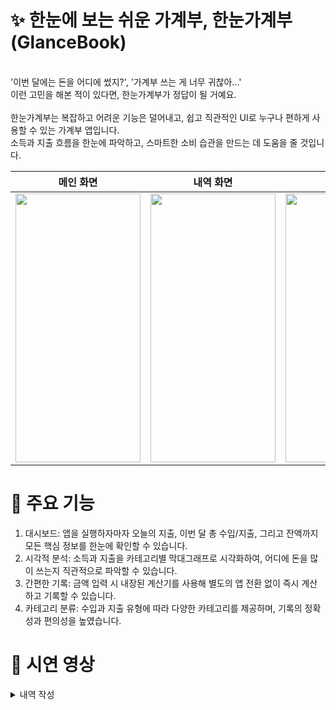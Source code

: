 # ✨ 한눈에 보는 쉬운 가계부, 한눈가계부 (GlanceBook)
</br>
'이번 달에는 돈을 어디에 썼지?', '가계부 쓰는 게 너무 귀찮아...'
</br>
이런 고민을 해본 적이 있다면, 한눈가계부가 정답이 될 거예요.
</br>
</br>
한눈가계부는 복잡하고 어려운 기능은 덜어내고, 
쉽고 직관적인 UI로 누구나 편하게 사용할 수 있는 가계부 앱입니다. 
</br>
소득과 지출 흐름을 한눈에 파악하고, 스마트한 소비 습관을 만드는 데 도움을 줄 것입니다.

| 메인 화면 | 내역 화면 | 작성 화면 | 달력 화면 |
| ------- | ------- | ------- | ------- |
| <img width="200" height="430" src="https://github.com/user-attachments/assets/4e529515-fa4a-4ce4-9de9-a6a4f4900881" /> | <img width="200" height="430" src="https://github.com/user-attachments/assets/0b7e664a-b03a-460e-89ed-55311842c019" /> | <img width="200" height="430" src="https://github.com/user-attachments/assets/6ad2c738-103f-4cb4-b73d-8319fdae9f04" /> | <img width="200" height="430" src="https://github.com/user-attachments/assets/10f8965b-c369-4b96-b999-e267142fda45" /> |


# 🚀 주요 기능
  1. 대시보드: 앱을 실행하자마자 오늘의 지출, 이번 달 총 수입/지출, 그리고 잔액까지 모든 핵심 정보를 한눈에 확인할 수 있습니다.
  2. 시각적 분석: 소득과 지출을 카테고리별 막대그래프로 시각화하여, 어디에 돈을 많이 쓰는지 직관적으로 파악할 수 있습니다.
  3. 간편한 기록: 금액 입력 시 내장된 계산기를 사용해 별도의 앱 전환 없이 즉시 계산하고 기록할 수 있습니다.
  4. 카테고리 분류: 수입과 지출 유형에 따라 다양한 카테고리를 제공하며, 기록의 정확성과 편의성을 높였습니다.

# 🎥 시연 영상
<details>
  <summary> 내역 작성 </summary>
https://github.com/user-attachments/assets/2720e7d7-01be-45bf-b2f4-c263de07672a
</details>


